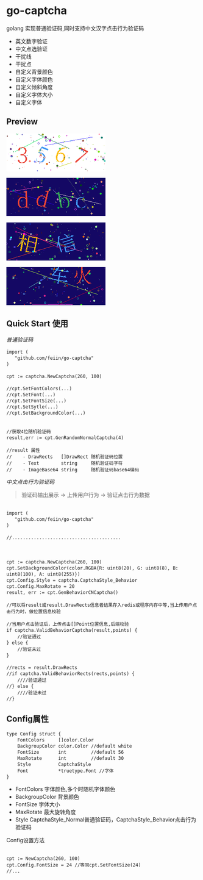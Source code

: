 # go-captcha
golang 实现普通验证码,同时支持中文汉字点击行为验证码

- 英文数字验证
- 中文点选验证
- 干扰线
- 干扰点
- 自定义背景颜色
- 自定义字体颜色
- 自定义倾斜角度
- 自定义字体大小
- 自定义字体

## Preview

![](./previews/test_0.png) 

![](./previews/test_1.png) 

![](./previews/test_2.png)

![](./previews/test_3.png)


## Quick Start 使用

*普通验证码*
```
import (
   "github.com/feiin/go-captcha"
)

cpt := captcha.NewCaptcha(260, 100)

//cpt.SetFontColors(...)
//cpt.SetFont(...)
//cpt.SetFontSize(...)
//cpt.SetSytle(...)
//cpt.SetBackgroundColor(...)


//获取4位随机验证码
result,err := cpt.GenRandomNormalCaptcha(4)

//result 属性
//    - DrawRects   []DrawRect 随机验证码位置
//	  - Text        string     随机验证码字符
//	  - ImageBase64 string     随机验证码base64编码

```

*中文点击行为验证码*

> 验证码输出展示 -> 上传用户行为 -> 验证点击行为数据

```

import (
   "github.com/feiin/go-captcha"
)

//........................................



cpt := captcha.NewCaptcha(260, 100)
cpt.SetBackgroundColor(color.RGBA{R: uint8(20), G: uint8(8), B: uint8(100), A: uint8(255)})
cpt.Config.Style = captcha.CaptchaStyle_Behavior
cpt.Config.MaxRotate = 20
result, err := cpt.GenBehaviorCNCaptcha()

//可以将result或result.DrawRects信息者结果存入redis或程序内存中等,当上传用户点击行为时，做位置信息校验

//当用户点击验证后，上传点击[]Point位置信息,后端校验
if captcha.ValidBehaviorCaptcha(result,points) {
    //验证通过
} else {
    //验证未过
}

//rects = result.DrawRects
//if captcha.ValidBehaviorRects(rects,points) {
    ////验证通过
//} else {
    ////验证未过
//}

```


## Config属性

```
type Config struct {
	FontColors     []color.Color
	BackgroupColor color.Color //default white
	FontSize       int         //default 56
	MaxRotate      int         //default 30
	Style          CaptchaStyle
	Font           *truetype.Font //字体
}
```
- FontColors 字体颜色,多个时随机字体颜色
- BackgroupColor 背景颜色
- FontSize 字体大小
- MaxRotate 最大旋转角度
- Style CaptchaStyle_Normal普通验证码，CaptchaStyle_Behavior点击行为验证码


Config设置方法
```

cpt := NewCaptcha(260, 100)
cpt.Config.FontSize = 24 //等同cpt.SetFontSize(24)
//... 


```
